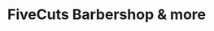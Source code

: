 ---
title: "FiveCuts Barbershop & more"
url: /wuppertal/fivecuts-barbershop-und-more/
shop: Friseur
---